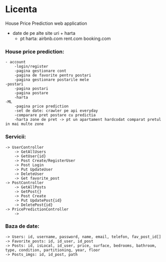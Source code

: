 # Licenta
House Price Prediction web application 
  - date de pe alte site uri + harta
	- pt harta: airbnb.com rent.com booking.com
	
### House price prediction:
	- account
		-login/register
		-pagina gestionare cont
		-pagina de favorite pentru postari
		-pagina gestionare postarile mele
	-postari
		-pagina postari
		-pagina postare
		-harta
	-ML
		-pagina price prediction
		-set de date: crawler pe api everyday
		-comparare pret postare cu predictia
		-harta zone de pret -> pt un apartament hardcodat comparat pretul in mai multe zone

### Servicii:
	-> UserController
		-> GetAllUsers
		-> GetUser{id}
		-> Post Create/RegisterUser
		-> Post Login
		-> Put UpdateUser
		-> DeleteUser
		-> Get favorite_post
	-> PostController
		-> GetAllPosts
		-> GetPost{}
		-> Post Create
		-> Put UpdatePost{id}
		-> DeletePost{id}
	-> PricePredictionController
		->
### Baza de date:
	-> Users: id, username, password, name, email, telefon, fav_post_id[]
	-> Favorite_posts: id, id_user, id_post
	-> Posts: id, isLocal, id_user, price, surface, bedrooms, bathroom, type, condition, partitioning, year, floor
	-> Posts_imgs: id, id_post, path
